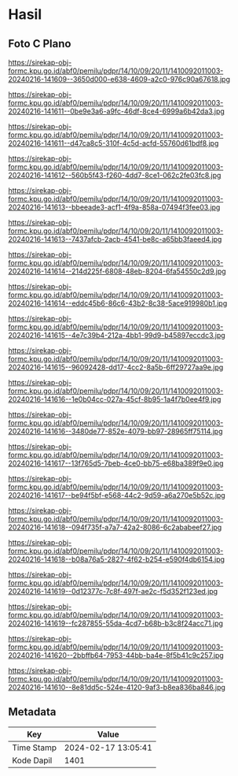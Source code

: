 # Hasil

## Foto C Plano

https://sirekap-obj-formc.kpu.go.id/abf0/pemilu/pdpr/14/10/09/20/11/1410092011003-20240216-141609--3650d000-e638-4609-a2c0-976c90a67618.jpg

https://sirekap-obj-formc.kpu.go.id/abf0/pemilu/pdpr/14/10/09/20/11/1410092011003-20240216-141611--0be9e3a6-a9fc-46df-8ce4-6999a6b42da3.jpg

https://sirekap-obj-formc.kpu.go.id/abf0/pemilu/pdpr/14/10/09/20/11/1410092011003-20240216-141611--d47ca8c5-310f-4c5d-acfd-55760d61bdf8.jpg

https://sirekap-obj-formc.kpu.go.id/abf0/pemilu/pdpr/14/10/09/20/11/1410092011003-20240216-141612--560b5f43-f260-4dd7-8ce1-062c2fe03fc8.jpg

https://sirekap-obj-formc.kpu.go.id/abf0/pemilu/pdpr/14/10/09/20/11/1410092011003-20240216-141613--bbeeade3-acf1-4f9a-858a-07494f3fee03.jpg

https://sirekap-obj-formc.kpu.go.id/abf0/pemilu/pdpr/14/10/09/20/11/1410092011003-20240216-141613--7437afcb-2acb-4541-be8c-a65bb3faeed4.jpg

https://sirekap-obj-formc.kpu.go.id/abf0/pemilu/pdpr/14/10/09/20/11/1410092011003-20240216-141614--214d225f-6808-48eb-8204-6fa54550c2d9.jpg

https://sirekap-obj-formc.kpu.go.id/abf0/pemilu/pdpr/14/10/09/20/11/1410092011003-20240216-141614--eddc45b6-86c6-43b2-8c38-5ace919980b1.jpg

https://sirekap-obj-formc.kpu.go.id/abf0/pemilu/pdpr/14/10/09/20/11/1410092011003-20240216-141615--4e7c39b4-212a-4bb1-99d9-b45897eccdc3.jpg

https://sirekap-obj-formc.kpu.go.id/abf0/pemilu/pdpr/14/10/09/20/11/1410092011003-20240216-141615--96092428-dd17-4cc2-8a5b-6ff29727aa9e.jpg

https://sirekap-obj-formc.kpu.go.id/abf0/pemilu/pdpr/14/10/09/20/11/1410092011003-20240216-141616--1e0b04cc-027a-45cf-8b95-1a4f7b0ee4f9.jpg

https://sirekap-obj-formc.kpu.go.id/abf0/pemilu/pdpr/14/10/09/20/11/1410092011003-20240216-141616--3480de77-852e-4079-bb97-28965ff75114.jpg

https://sirekap-obj-formc.kpu.go.id/abf0/pemilu/pdpr/14/10/09/20/11/1410092011003-20240216-141617--13f765d5-7beb-4ce0-bb75-e68ba389f9e0.jpg

https://sirekap-obj-formc.kpu.go.id/abf0/pemilu/pdpr/14/10/09/20/11/1410092011003-20240216-141617--be94f5bf-e568-44c2-9d59-a6a270e5b52c.jpg

https://sirekap-obj-formc.kpu.go.id/abf0/pemilu/pdpr/14/10/09/20/11/1410092011003-20240216-141618--094f735f-a7a7-42a2-8086-6c2ababeef27.jpg

https://sirekap-obj-formc.kpu.go.id/abf0/pemilu/pdpr/14/10/09/20/11/1410092011003-20240216-141618--b08a76a5-2827-4f62-b254-e590f4db6154.jpg

https://sirekap-obj-formc.kpu.go.id/abf0/pemilu/pdpr/14/10/09/20/11/1410092011003-20240216-141619--0d12377c-7c8f-497f-ae2c-f5d352f123ed.jpg

https://sirekap-obj-formc.kpu.go.id/abf0/pemilu/pdpr/14/10/09/20/11/1410092011003-20240216-141619--fc287855-55da-4cd7-b68b-b3c8f24acc71.jpg

https://sirekap-obj-formc.kpu.go.id/abf0/pemilu/pdpr/14/10/09/20/11/1410092011003-20240216-141620--2bbffb64-7953-44bb-ba4e-8f5b41c9c257.jpg

https://sirekap-obj-formc.kpu.go.id/abf0/pemilu/pdpr/14/10/09/20/11/1410092011003-20240216-141610--8e81dd5c-524e-4120-9af3-b8ea836ba846.jpg


## Metadata

| Key        | Value               |
| ---------- | ------------------- |
| Time Stamp | 2024-02-17 13:05:41 |
| Kode Dapil | 1401                |



